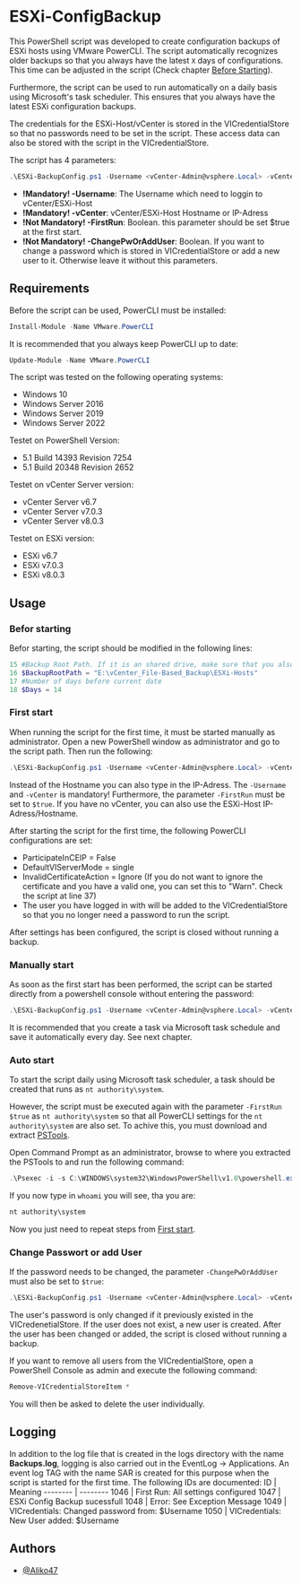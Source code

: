 # ESXi-ConfigBackup

This PowerShell script was developed to create configuration backups of ESXi hosts using VMware PowerCLI. The script automatically recognizes older backups so that you always have the latest ``` X ``` days of configurations. This time can be adjusted in the script (Check chapter [Before Starting](#BS)).

Furthermore, the script can be used to run automatically on a daily basis using Microsoft's task scheduler. This ensures that you always have the latest ESXi configuration backups.

The credentials for the ESXi-Host/vCenter is stored in the VICredentialStore so that no passwords need to be set in the script. These access data can also be stored with the script in the VICredentialStore. 

The script has 4 parameters:
```powershell
.\ESXi-BackupConfig.ps1 -Username <vCenter-Admin@vsphere.Local> -vCenter <vcenter.your.domain.tld> -FirstRun $true/$false -ChangePwOrAddUser $true/$false
```

- **!Mandatory! -Username**: The Username which need to loggin to vCenter/ESXi-Host
- **!Mandatory! -vCenter**: vCenter/ESXi-Host Hostname or IP-Adress
- **!Not Mandatory! -FirstRun**: Boolean. this parameter should be set $true at the first start.
- **!Not Mandatory! -ChangePwOrAddUser**: Boolean. If you want to change a password which is stored in VICredentialStore or add a new user to it. Otherwise leave it without this parameters.


## Requirements

Before the script can be used, PowerCLI must be installed:

```powershell
Install-Module -Name VMware.PowerCLI
```
It is recommended that you always keep PowerCLI up to date: 
```powershell
Update-Module -Name VMware.PowerCLI
```
The script was tested on the following operating systems: 
- Windows 10 
- Windows Server 2016
- Windows Server 2019
- Windows Server 2022

Testet on PowerShell Version: 
- 5.1 Build 14393 Revision 7254
- 5.1 Build 20348 Revision 2652

Testet on vCenter Server version:
- vCenter Server v6.7
- vCenter Server v7.0.3
- vCenter Server v8.0.3

Testet on ESXi version:
- ESXi v6.7
- ESXi v7.0.3
- ESXi v8.0.3

## Usage
### Befor starting
Befor starting, the script should be modified in the following lines:

```powershell
15 #Backup Root Path. If it is an shared drive, make sure that you also have access to it
16 $BackupRootPath = "E:\vCenter_File-Based_Backup\ESXi-Hosts"
17 #Number of days before current date
18 $Days = 14 
```
### First start
When running the script for the first time, it must be started manually as administrator. Open a new PowerShell window as administrator and go to the script path. Then run the following:
```powershell
.\ESXi-BackupConfig.ps1 -Username <vCenter-Admin@vsphere.Local> -vCenter <vcenter.your.domain.tld> -FirstRun $true
```
Instead of the Hostname you can also type in the IP-Adress. The ```-Username``` and ```-vCenter``` is mandatory! Furthermore, the parameter ```-FirstRun``` must be set to ```$true```. If you have no vCenter, you can also use the ESXi-Host IP-Adress/Hostname. 

After starting the script for the first time, the following PowerCLI configurations are set:

- ParticipateInCEIP = False
- DefaultVIServerMode = single
- InvalidCertificateAction = Ignore (If you do not want to ignore the certificate and you have a valid one, you can set this to "Warn". Check the script at line 37)
- The user you have logged in with will be added to the VICredentialStore so that you no longer need a password to run the script. 

After settings has been configured, the script is closed without running a backup.

### Manually start
As soon as the first start has been performed, the script can be started directly from a powershell console without entering the password: 
```powershell
.\ESXi-BackupConfig.ps1 -Username <vCenter-Admin@vsphere.Local> -vCenter <vcenter.your.domain.tld>
```
It is recommended that you create a task via Microsoft task schedule and save it automatically every day. See next chapter.

### Auto start
To start the script daily using Microsoft task scheduler, a task should be created that runs as ```nt authority\system```.

However, the script must be executed again with the parameter ```-FirstRun $true``` as ```nt authority\system``` so that all PowerCLI settings for the ```nt authority\system``` are also set. To achive this, you must download and extract [PSTools](https://learn.microsoft.com/en-us/sysinternals/downloads/psexec). 

Open Command Prompt as an administrator, browse to where you extracted the PSTools to and run the following command:

```powershell
.\Psexec -i -s C:\WINDOWS\system32\WindowsPowerShell\v1.0\powershell.exe
```
If you now type in ```whoami``` you will see, tha you are:
```powershell
nt authority\system
```
Now you just need to repeat steps from [First start](#FirstStart).

### Change Passwort or add User
If the password needs to be changed, the parameter ```-ChangePwOrAddUser``` must also be set to ```$true```: 
```powershell
.\ESXi-BackupConfig.ps1 -Username <vCenter-Admin@vsphere.Local> -vCenter <vcenter.your.domain.tld> -ChangePwOrAddUser $true
```
The user's password is only changed if it previously existed in the VICredenetialStore. If the user does not exist, a new user is created. After the user has been changed or added, the script is closed without running a backup.

If you want to remove all users from the VICredentialStore, open a PowerShell Console as admin and execute the following command:
```powershell
Remove-VICredentialStoreItem *
```
You will then be asked to delete the user individually. 

## Logging
In addition to the log file that is created in the logs directory with the name **Backups.log**, logging is also carried out in the EventLog -> Applications.
An event log TAG with the name SAR is created for this purpose when the script is started for the first time. The following IDs are documented:
ID | Meaning 
-------- | -------- 
1046   | First Run: All settings configured
1047   | ESXi Config Backup sucessfull
1048   | Error: See Exception Message
1049   | VICredentials: Changed password from: $Username
1050   | VICredentials: New User added: $Username

## Authors

- [@Aliko47](https://github.com/Aliko47)

